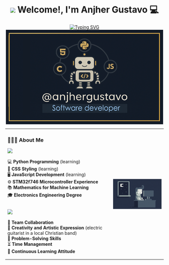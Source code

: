 <h1 align="center"> <img src="https://media.giphy.com/media/hvRJCLFzcasrR4ia7z/giphy.gif" width="35"> Welcome!, I'm Anjher Gustavo 💻 </h1> 
<p align="center">
<p align="center"> <a href="https://git.io/typing-svg"><img src="https://readme-typing-svg.demolab.com?font=Fira+Code&duration=3000&pause=1500&color=c7ac60&random=true&width=435&lines=Electronic+Engineer;Specializing+in+Machine+Learning;Full-stack+developer+in+progress..." alt="Typing SVG" /></a> <br>

<img src="https://github.com/anjhergustavo/anjhergustavo/blob/main/profesional%201.jpg?raw=true" width="500" height="300" align="center"/>
<!--
Second section, about me and image
-->


<!--
<p align="right">
  <img src="https://github.com/anjhergustavo/anjhergustavo/blob/main/profesional%201.jpg" width="500" height="300"/>
</p>
### 👨🏻‍💻 &nbsp;About Me
&nbsp;<p><b>Hard Skills </b></p> \
💻 &nbsp;Python Programming \
🎨 &nbsp;CSS Styling (learning) \
🖥️ &nbsp;JavaScript Development (learning) \
⚙️ &nbsp;STM32f746 Microcontroller Experience \
📚 &nbsp;Mathematics for Machine Learning \
🎓 &nbsp;Electronics Engineering Degree 

&nbsp;<p><b>Soft Skills </b></p> \
🤝 &nbsp;Team Collaboration \
🎸 &nbsp;Creativity and Artistic Expression (electric guitarist in a local Christian band) \
🧠 &nbsp;Problem-Solving Skills \
⏳ &nbsp;Time Management \
🚀 &nbsp;Continuous Learning Attitude 
-->

<table>
<tr>
<td>

### 👨🏻‍💻 About Me

<!--
Batchs were taken from https://shields.io/badges
-->

<img src="https://img.shields.io/badge/Hard%20Skills-%F0%9F%92%BB-c7ac60?style=for-the-badge"/>  

💻 **Python Programming**  (learning)  
🎨 **CSS Styling** (learning)  
🖥️ **JavaScript Development** (learning)  
⚙️ **STM32f746 Microcontroller Experience**  
📚 **Mathematics for Machine Learning**  
🎓 **Electronics Engineering Degree**  

<br>

<img src="https://img.shields.io/badge/Soft%20Skills-%F0%9F%A4%9D-88b0d6?style=for-the-badge"/>  

🤝 **Team Collaboration**  
🎸 **Creativity and Artistic Expression** (electric guitarist in a local Christian band)  
🧠 **Problem-Solving Skills**  
⏳ **Time Management**  
🚀 **Continuous Learning Attitude**

</td>
<td>

<img alt="Night Coding" src="https://raw.githubusercontent.com/AVS1508/AVS1508/master/assets/Night-Coding.gif" align="right"/>

</td>
</tr>
</table>

<!--
This first part was taken from https://readme-typing-svg.demolab.com/
-->



<!--
Commentary section
-->
